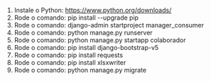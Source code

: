 1. Instale o Python: https://www.python.org/downloads/
2. Rode o comando: pip install --upgrade pip
3. Rode o comando: django-admin startproject manager_consumer
4. Rode o comando: python manage.py runserver
5. Rode o comando: python manage.py startapp colaborador
6. Rode o comando: pip install django-bootstrap-v5
7. Rode o comando: pip install requests
8. Rode o comando: pip install xlsxwriter
9. Rode o comando: python manage.py migrate

